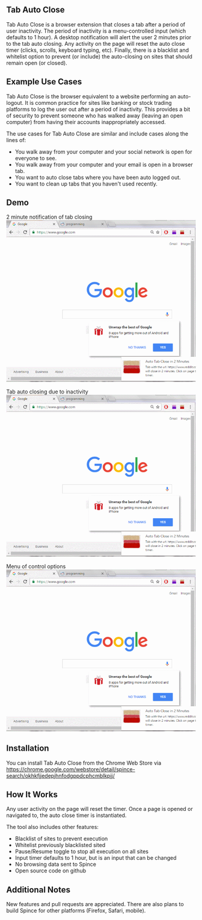 ## Tab Auto Close

Tab Auto Close is a browser extension that closes a tab after a period of user inactivity. The period of inactivity is a menu-controlled input (which defaults to 1 hour).  A desktop notification will alert the user 2 minutes prior to the tab auto closing. Any activity on the page will reset the auto close timer (clicks, scrolls, keyboard typing, etc). Finally, there is a blacklist and whitelist option to prevent (or include) the auto-closing on sites that should remain open (or closed).

## Example Use Cases

Tab Auto Close is the browser equivalent to a website performing an auto-logout. It is common practice for sites like banking or stock trading platforms to log the user out after a period of inactivity. This provides a bit of security to prevent someone who has walked away (leaving an open computer) from having their accounts inappropriately accessed.

The use cases for Tab Auto Close are similar and include cases along the lines of:
<ul>
<li>You walk away from your computer and your social network is open for everyone to see.</li>
<li>You walk away from your computer and your email is open in a browser tab.</li>
<li>You want to auto close tabs where you have been auto logged out.</li>
<li>You want to clean up tabs that you haven't used recently.</li>
</ul>

## Demo

2 minute notification of tab closing
![Alt text](chrome/img/notify.gif?raw=true "Title")

Tab auto closing due to inactivity
![Alt text](chrome/img/notify.gif?raw=true "Title")

Menu of control options
![Alt text](chrome/img/notify.gif?raw=true "Title")

## Installation

You can install Tab Auto Close from the Chrome Web Store via <https://chrome.google.com/webstore/detail/spince-search/okhkfjjedepjhnfodgppdcphcmblkpjj/>

## How It Works

Any user activity on the page will reset the timer. Once a page is opened or navigated to, the auto close timer is instantiated. 

The tool also includes other features:
<ul>
<li>Blacklist of sites to prevent execution</li>
<li>Whitelist previously blacklisted sited</li>										
<li>Pause/Resume toggle to stop all execution on all sites</li>                    					
<li>Input timer defaults to 1 hour, but is an input that can be changed</li>								
<li>No browsing data sent to Spince</li>
<li>Open source code on github</li>
</ul>

## Additional Notes

New features and pull requests are appreciated. There are also plans to build Spince for other platforms (Firefox, Safari, mobile).
